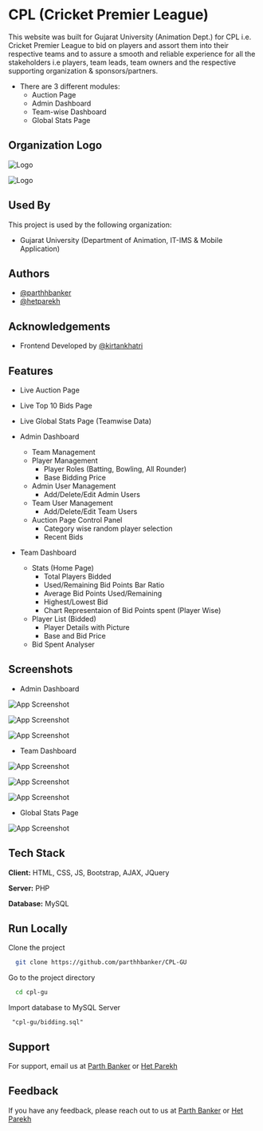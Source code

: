 
# CPL (Cricket Premier League)

This website was built for Gujarat University (Animation Dept.) for CPL i.e. Cricket Premier League to bid on players and assort them into their respective teams and to assure a smooth and reliable experience for all the stakeholders i.e players, team leads, team owners and the respective supporting organization & sponsors/partners.
 
- There are 3 different modules:
    - Auction Page
    - Admin Dashboard
    - Team-wise Dashboard
    - Global Stats Page

## Organization Logo

![Logo](https://github.com/parthhbanker/CPL-GU/assets/62717231/126cb518-b578-4e7f-a646-dbd94fe4acda "GU LOGO") 

![Logo](https://github.com/parthhbanker/CPL-GU/assets/62717231/39ab390d-b135-446b-a313-cd1a8fde5b3b)


## Used By

This project is used by the following organization:

- Gujarat University (Department of Animation, IT-IMS & Mobile Application)


## Authors

- [@parthhbanker](https://github.com/parthhbanker/)
- [@hetparekh](https://github.com/hetparekh21/)


## Acknowledgements

- Frontend Developed by [@kirtankhatri](https://github.com/kirtan2004khatri)


## Features

- Live Auction Page

- Live Top 10 Bids Page

- Live Global Stats Page (Teamwise Data)

- Admin Dashboard
    - Team Management
    - Player Management
        - Player Roles (Batting, Bowling, All Rounder)
        - Base Bidding Price
    - Admin User Management
        - Add/Delete/Edit Admin Users
    - Team User Management
        - Add/Delete/Edit Team Users
    - Auction Page Control Panel
        - Category wise random player selection
        - Recent Bids

- Team Dashboard
    - Stats (Home Page)
        - Total Players Bidded
        - Used/Remaining Bid Points Bar Ratio
        - Average Bid Points Used/Remaining
        - Highest/Lowest Bid
        - Chart Representaion of Bid Points spent (Player Wise)
    - Player List (Bidded)
        - Player Details with Picture
        - Base and Bid Price
    - Bid Spent Analyser

## Screenshots

- Admin Dashboard

![App Screenshot](https://github.com/parthhbanker/CPL-GU/assets/62717231/f85d50ec-267f-4e13-9730-5f83dbe7b2b0)

![App Screenshot](https://github.com/parthhbanker/CPL-GU/assets/62717231/ca83e52e-7fdd-4164-adc7-377da3bffe89)

![App Screenshot](https://github.com/parthhbanker/CPL-GU/assets/62717231/7bb77e72-7985-4aeb-ad6b-43ea281c7b7e)  


- Team Dashboard

![App Screenshot](https://github.com/parthhbanker/CPL-GU/assets/62717231/6d996d35-4e54-40b6-bd01-908c0b3326fc)

![App Screenshot](https://github.com/parthhbanker/CPL-GU/assets/62717231/6bb95f8a-6bc6-4f70-b918-88156f0989ee)

![App Screenshot](https://github.com/parthhbanker/CPL-GU/assets/62717231/847f14b4-8c63-42c7-acdd-866360679596)


- Global Stats Page

![App Screenshot](https://github.com/parthhbanker/CPL-GU/assets/62717231/7eed4bdf-de14-4291-a6cc-35748a46bf69)


## Tech Stack

**Client:** HTML, CSS, JS, Bootstrap, AJAX, JQuery

**Server:** PHP

**Database:** MySQL


## Run Locally

Clone the project

```bash
  git clone https://github.com/parthhbanker/CPL-GU
```

Go to the project directory

```bash
  cd cpl-gu
```

Import database to MySQL Server

```
 "cpl-gu/bidding.sql"
```


## Support

For support, email us at [Parth Banker](mailto:parthbanker.sw@gmail.com) or [Het Parekh](mailto:het.parekh.sw21@gmail.com)


## Feedback

If you have any feedback, please reach out to us at [Parth Banker](mailto:parthbanker.sw@gmail.com) or [Het Parekh](mailto:het.parekh.sw21@gmail.com)
